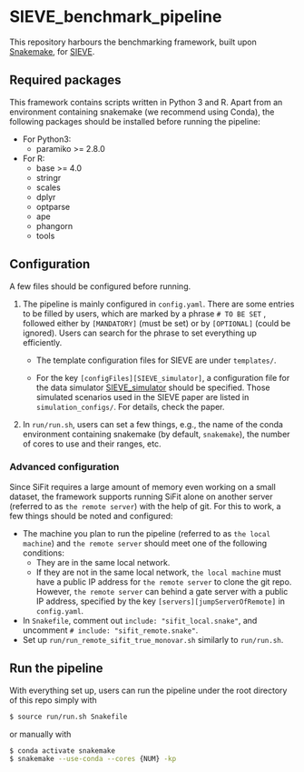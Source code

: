 # SIEVE_benchmark_pipeline

This repository harbours the benchmarking framework, built upon [Snakemake](https://snakemake.readthedocs.io/en/stable/), for [SIEVE](https://github.com/szczurek-lab/SIEVE). 

## Required packages

This framework contains scripts written in Python 3 and R. Apart from an environment containing snakemake (we recommend using Conda), the following packages should be installed before running the pipeline:

- For Python3:
  - paramiko >= 2.8.0
- For R:
  - base >= 4.0
  - stringr
  - scales
  - dplyr
  - optparse
  - ape
  - phangorn
  - tools

## Configuration

A few files should be configured before running.

1. The pipeline is mainly configured in `config.yaml`. There are some entries to be filled by users, which are marked by a phrase `# TO BE SET` , followed either by `[MANDATORY]` (must be set) or by `[OPTIONAL]` (could be ignored). Users can search for the phrase to set everything up efficiently.

   - The template configuration files for SIEVE are under `templates/`.

   - For the key `[configFiles][SIEVE_simulator]`, a configuration file for the data simulator [SIEVE_simulator](https://github.com/szczurek-lab/SIEVE_simulator) should be specified. Those simulated scenarios used in the SIEVE paper are listed in `simulation_configs/`. For details, check the paper.

2. In `run/run.sh`, users can set a few things, e.g., the name of the conda environment containing snakemake (by default, `snakemake`), the number of cores to use and their ranges, etc.

### Advanced configuration

Since SiFit requires a large amount of memory even working on a small dataset, the framework supports running SiFit alone on another server (referred to as `the remote server`) with the help of git. For this to work, a few things should be noted and configured:

- The machine you plan to run the pipeline (referred to as `the local machine`) and `the remote server` should meet one of the following conditions:
  - They are in the same local network. 
  - If they are not in the same local network, `the local machine` must have a public IP address for `the remote server` to clone the git repo. However, `the remote server` can behind a gate server with a public IP address, specified by the key `[servers][jumpServerOfRemote]` in `config.yaml`.
- In `Snakefile`, comment out `include: "sifit_local.snake"`, and uncomment `# include: "sifit_remote.snake"`. 
- Set up `run/run_remote_sifit_true_monovar.sh` similarly to `run/run.sh`.

## Run the pipeline

With everything set up, users can run the pipeline under the root directory of this repo simply with

```bash
$ source run/run.sh Snakefile
```

or manually with

```bash
$ conda activate snakemake
$ snakemake --use-conda --cores {NUM} -kp
```
